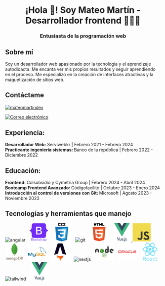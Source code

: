 <!---### Hola!
<h1> ¡Hola 👋! Soy Mateo Martín - Desarrollador web 👨🏻‍💻</h1>
<h3> Entusiasta de la programación web</h3>

MateoMartindev/MateoMartindev is a ✨ special ✨ repository because its `README.md` (this file) appears on your GitHub profile.
You can click the Preview link to take a look at your changes.

<img src="https://iconos8.es/icon/108784/javascript.png" alt="JavaScript"> --->

<h1 align="center">¡Hola 👋! Soy Mateo Martín - Desarrollador frontend 👨🏻‍💻</h1>
<h3 align="center">Entusiasta de la programación web</h3>

## Sobre mí
Soy un desarrollador web apasionado por la tecnología y el aprendizaje autodidacta. Me encanta ver mis propios resultados y seguir aprendiendo en el proceso. Me especializo en la creación de interfaces atractivas y la maquetización de sitios web.

## Contáctame

<p align="left">
<a href="https://linkedin.com/in/mateomartindev" target="blank"><img align="center" src="https://raw.githubusercontent.com/rahuldkjain/github-profile-readme-generator/master/src/images/icons/Social/linked-in-alt.svg" alt="mateomartindev" height="30" width="40" /></a>
</p>

[![Correo electrónico](https://img.shields.io/badge/Correo%20electrónico-mateomdev7%40gmail.com-blue)](mailto:mateomdev7@gmail.com)

## Experiencia:

<p>
  <strong>Desarrollador Web:</strong> Serviwebkr | Febrero 2021 - Febrero 2024
  <br>
   <strong>Practicante ingeniería sistemas: </strong> Banco de la república | Febrero 2022 - Diciembre 2022
  <br>

</p>

## Educación:

<p>
  <strong>Frontend: </strong> Colsubsidio y Cymetria Group | Febrero 2024 - Abril 2024
  <br>
  <strong>Bootcamp Frontend Avanzado: </strong> Códigofacilito | Octubre 2023 - Enero 2024
  <br>
   <strong>Introducción al control de versiones con Git: </strong> Microsoft | Agosto 2023 - Noviembre 2023
  <br>

</p>

## Tecnologías y herramientas que manejo

<p align="left"">
    <a href="https://angular.io" target="_blank" rel="noreferrer" style="margin-right: 10px; text-decoration: none;"> <img src="https://angular.io/assets/images/logos/angular/angular.svg" alt="angular" width="60" height="60"/> </a>
    <a href="https://getbootstrap.com" target="_blank" rel="noreferrer" style="margin-right: 10px; text-decoration: none;"> <img src="https://raw.githubusercontent.com/devicons/devicon/master/icons/bootstrap/bootstrap-plain-wordmark.svg" alt="bootstrap" width="60" height="60"/> </a>
    <a href="https://www.w3schools.com/css/" target="_blank" rel="noreferrer" style="margin-right: 10px; text-decoration: none;"> <img src="https://raw.githubusercontent.com/devicons/devicon/master/icons/css3/css3-original-wordmark.svg" alt="css3" width="60" height="60"/> </a>
    <a href="https://git-scm.com/" target="_blank" rel="noreferrer" style="margin-right: 10px; text-decoration: none;"> <img src="https://www.vectorlogo.zone/logos/git-scm/git-scm-icon.svg" alt="git" width="60" height="60"/> </a>
    <a href="https://www.w3.org/html/" target="_blank" rel="noreferrer" style="margin-right: 10px; text-decoration: none;"> <img src="https://raw.githubusercontent.com/devicons/devicon/master/icons/html5/html5-original-wordmark.svg" alt="html5" width="60" height="60"/> </a>
  <a href="https://vuejs.org/" target="_blank" rel="noreferrer" class="no-underline">
    <img src="https://raw.githubusercontent.com/devicons/devicon/master/icons/vuejs/vuejs-original-wordmark.svg" alt="vuejs" width="60" height="60" class="w-16 h-16">
</a>
      <a href="https://developer.mozilla.org/en-US/docs/Web/JavaScript" target="_blank" rel="noreferrer" style="margin-right: 10px; text-decoration: none;"> <img src="https://raw.githubusercontent.com/devicons/devicon/master/icons/javascript/javascript-original.svg" alt="javascript" width="60" height="60"/> </a>
    <a href="https://www.mongodb.com/" target="_blank" rel="noreferrer" style="margin-right: 10px; text-decoration: none;"> <img src="https://raw.githubusercontent.com/devicons/devicon/master/icons/mongodb/mongodb-original-wordmark.svg" alt="mongodb" width="60" height="60"/> </a>
    <a href="https://www.mysql.com/" target="_blank" rel="noreferrer" style="margin-right: 10px; text-decoration: none;"> <img src="https://raw.githubusercontent.com/devicons/devicon/master/icons/mysql/mysql-original-wordmark.svg" alt="mysql" width="60" height="60"/> </a>
  <a href="https://www.astro.build/" target="_blank" rel="noreferrer" style="margin-right: 10px; text-decoration: none;">
    <img src="https://raw.githubusercontent.com/devicons/devicon/6910f0503efdd315c8f9b858234310c06e04d9c0/icons/astro/astro-original.svg" alt="Astro" width="60" height="60">
</a>
    <a href="https://nextjs.org/" target="_blank" rel="noreferrer" style="margin-right: 10px; text-decoration: none;"> <img src="https://cdn.worldvectorlogo.com/logos/nextjs-2.svg" alt="nextjs" width="60" height="60"/> </a>
    <a href="https://nodejs.org" target="_blank" rel="noreferrer" style="margin-right: 10px; text-decoration: none;"> <img src="https://raw.githubusercontent.com/devicons/devicon/master/icons/nodejs/nodejs-original-wordmark.svg" alt="nodejs" width="60" height="60"/> </a>
    <a href="https://www.oracle.com/" target="_blank" rel="noreferrer" style="margin-right: 10px; text-decoration: none;"> <img src="https://raw.githubusercontent.com/devicons/devicon/master/icons/oracle/oracle-original.svg" alt="oracle" width="60" height="60"/> </a>
    <a href="https://reactjs.org/" target="_blank" rel="noreferrer" style="margin-right: 10px; text-decoration: none;"> <img src="https://raw.githubusercontent.com/devicons/devicon/master/icons/react/react-original-wordmark.svg" alt="react" width="60" height="60"/> </a>
    <a href="https://tailwindcss.com/" target="_blank" rel="noreferrer" style="margin-right: 10px; text-decoration: none;"> <img src="https://www.vectorlogo.zone/logos/tailwindcss/tailwindcss-icon.svg" alt="tailwind" width="60" height="60"/> </a>
    <a href="https://vuejs.org/" target="_blank" rel="noreferrer" style="text-decoration: none;"> <img src="https://raw.githubusercontent.com/devicons/devicon/master/icons/vuejs/vuejs-original-wordmark.svg" alt="vuejs" width="60" height="60"/> </a>
</p>
